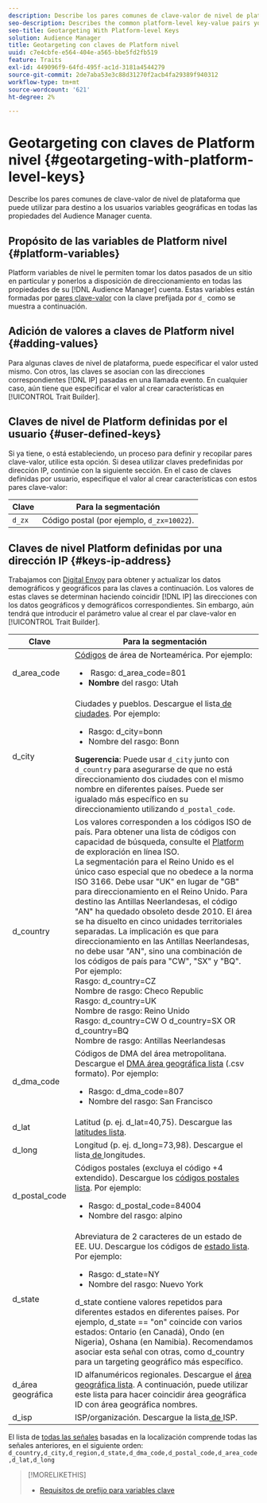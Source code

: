 ```yaml
---
description: Describe los pares comunes de clave-valor de nivel de plataforma que puede utilizar para destino a los usuarios variables geográficas en todas las propiedades del Audience Manager cuenta.
seo-description: Describes the common platform-level key-value pairs you can use to target users with geographic variables across all properties in your Audience Manager account.
seo-title: Geotargeting With Platform-level Keys
solution: Audience Manager
title: Geotargeting con claves de Platform nivel
uuid: c7e4cbfe-e564-404e-a565-bbe5fd2fb519
feature: Traits
exl-id: 449096f9-64fd-495f-ac1d-3181a4544279
source-git-commit: 2de7aba53e3c88d31270f2acb4fa29389f940312
workflow-type: tm+mt
source-wordcount: '621'
ht-degree: 2%

---
```


# Geotargeting con claves de Platform nivel {#geotargeting-with-platform-level-keys}

Describe los pares comunes de clave-valor de nivel de plataforma que puede utilizar para destino a los usuarios variables geográficas en todas las propiedades del Audience Manager cuenta.

<!-- c_tb_platform_vars.xml -->

## Propósito de las variables de Platform nivel {#platform-variables}

Platform variables de nivel le permiten tomar los datos pasados de un sitio en particular y ponerlos a disposición de direccionamiento en todas las propiedades de su [!DNL Audience Manager] cuenta. Estas variables están formadas por [pares clave-valor](../../reference/key-value-pairs-explained.md) con la clave prefijada por `d_` como se muestra a continuación.

## Adición de valores a claves de Platform nivel {#adding-values}

Para algunas claves de nivel de plataforma, puede especificar el valor usted mismo. Con otros, las claves se asocian con las direcciones correspondientes [!DNL IP] pasadas en una llamada evento. En cualquier caso, aún tiene que especificar el valor al crear características en [!UICONTROL Trait Builder].

## Claves de nivel de Platform definidas por el usuario {#user-defined-keys}

Si ya tiene, o está estableciendo, un proceso para definir y recopilar pares clave-valor, utilice esta opción. Si desea utilizar claves predefinidas por dirección IP, continúe con la siguiente sección. En el caso de claves definidas por usuario, especifique el valor al crear características con estos pares clave-valor:

| Clave | Para la segmentación |
|---|---|
| `d_zx` | Código postal (por ejemplo, `d_zx=10022`). |

## Claves de nivel Platform definidas por una dirección IP {#keys-ip-address}

Trabajamos con [Digital Envoy](https://www.digitalenvoy.com/) para obtener y actualizar los datos demográficos y geográficos para las claves a continuación. Los valores de estas claves se determinan haciendo coincidir [!DNL IP] las direcciones con los datos geográficos y demográficos correspondientes. Sin embargo, aún tendrá que introducir el parámetro value al crear el par clave-valor en [!UICONTROL Trait Builder].

| Clave | Para la segmentación |
|--- |--- |
| d_area_code | [Códigos](https://en.wikipedia.org/wiki/List_of_North_American_Numbering_Plan_area_codes) de área de Norteamérica.  Por ejemplo: <ul><li>**&#x200B;** Rasgo: d_area_code=801</li><li>**Nombre** del rasgo: Utah</li></ul> |
| d_city | Ciudades y pueblos. Descargue el lista[ de ciudades](assets/d_city.txt).  Por ejemplo: <ul><li>Rasgo: d_city=bonn</li><li>Nombre del rasgo: Bonn</li></ul> **Sugerencia**: Puede usar `d_city` junto con `d_country` para asegurarse de que no está direccionamiento dos ciudades con el mismo nombre en diferentes países. Puede ser igualado más específico en su direccionamiento utilizando `d_postal_code`. |
| d_country | Los valores corresponden a los códigos ISO de país. Para obtener una lista de códigos con capacidad de búsqueda, consulte el [Platform](https://www.iso.org/obp/ui/#home) de exploración en línea ISO. <br>La segmentación para el Reino Unido es el único caso especial que no obedece a la norma ISO 3166. Debe usar &quot;UK&quot; en lugar de &quot;GB&quot; para direccionamiento en el Reino Unido.  Para destino las Antillas Neerlandesas, el código &quot;AN&quot; ha quedado obsoleto desde 2010. El área se ha disuelto en cinco unidades territoriales separadas. La implicación es que para direccionamiento en las Antillas Neerlandesas, no debe usar &quot;AN&quot;, sino una combinación de los códigos de país para &quot;CW&quot;, &quot;SX&quot; y &quot;BQ&quot;.  Por ejemplo:  <br> Rasgo: d_country=CZ  <br> Nombre de rasgo: Checo Republic <br> Rasgo: d_country=UK <br> Nombre de rasgo: Reino Unido  <br> Rasgo: d_country=CW O d_country=SX OR d_country=BQ  <br> Nombre de rasgo: Antillas Neerlandesas |
| d_dma_code | Códigos de DMA del área metropolitana. Descargue el [DMA área geográfica lista](assets/DMAregions.csv) (.csv formato).  Por ejemplo: <ul><li>Rasgo: d_dma_code=807</li><li>Nombre del rasgo: San Francisco</li></ul> |
| d_lat | Latitud (p. ej.  d_lat=40,75). Descargue las [latitudes lista](assets/d_lat.txt). |
| d_long | Longitud (p. ej.  d_long=73,98). Descargue el lista[ de ](assets/d_long.txt)longitudes. |
| d_postal_code | Códigos postales (excluya el código +4 extendido). Descargue los  [códigos postales lista](assets/d_postal_code.txt).  Por ejemplo: <ul><li>Rasgo: d_postal_code=84004 </li><li>Nombre del rasgo: alpino</li></ul> |
| d_state | Abreviatura de 2 caracteres de un estado de EE. UU. Descargue los códigos de [estado lista](assets/d_state.txt).  Por ejemplo: <ul><li>Rasgo: d_state=NY </li><li>Nombre del rasgo: Nuevo York</li></ul>d_state contiene valores repetidos para diferentes estados en diferentes países. Por ejemplo, d_state == &quot;on&quot; coincide con varios estados: Ontario (en Canadá), Ondo (en Nigeria), Oshana (en Namibia). Recomendamos asociar esta señal con otras, como d_country para un targeting geográfico más específico. |
| d_área geográfica | ID alfanuméricos regionales. Descargue el [área geográfica lista](assets/Country_RegionCodes_City.csv).  A continuación, puede utilizar este lista para hacer coincidir área geográfica ID con área geográfica nombres. |
| d_isp | ISP/organización. Descargue la lista[ de ](assets/d_isp.txt)ISP. |

El lista de [todas las señales](assets/all.txt) basadas en la localización comprende todas las señales anteriores, en el siguiente orden: `d_country,d_city,d_region,d_state,d_dma_code,d_postal_code,d_area_code,d_lat,d_long`

>[!MORELIKETHIS]
>
>* [Requisitos de prefijo para variables clave](../../features/traits/trait-variable-prefixes.md)

